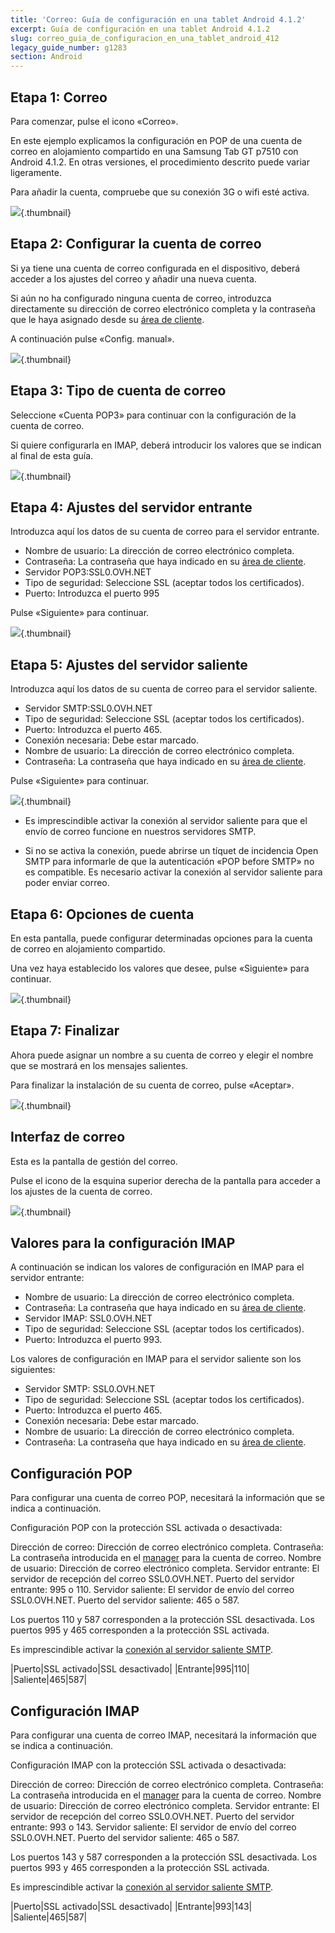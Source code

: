 ```yaml
---
title: 'Correo: Guía de configuración en una tablet Android 4.1.2'
excerpt: Guía de configuración en una tablet Android 4.1.2
slug: correo_guia_de_configuracion_en_una_tablet_android_412
legacy_guide_number: g1283
section: Android
---
```



## Etapa 1: Correo
Para comenzar, pulse el icono «Correo».

En este ejemplo explicamos la configuración en POP de una cuenta de correo en alojamiento compartido en una Samsung Tab GT p7510 con Android 4.1.2. En otras versiones, el procedimiento descrito puede variar ligeramente.

Para añadir la cuenta, compruebe que su conexión 3G o wifi esté activa.

![](images/img_1161.jpg){.thumbnail}


## Etapa 2: Configurar la cuenta de correo
Si ya tiene una cuenta de correo configurada en el dispositivo, deberá acceder a los ajustes del correo y añadir una nueva cuenta.

Si aún no ha configurado ninguna cuenta de correo, introduzca directamente su dirección de correo electrónico completa y la contraseña que le haya asignado desde su [área de cliente](https://www.ovh.es/managerv3/).

A continuación pulse «Config. manual».

![](images/img_1162.jpg){.thumbnail}


## Etapa 3: Tipo de cuenta de correo
Seleccione «Cuenta POP3» para continuar con la configuración de la cuenta de correo.

Si quiere configurarla en IMAP, deberá introducir los valores que se indican al final de esta guía.

![](images/img_1163.jpg){.thumbnail}


## Etapa 4: Ajustes del servidor entrante
Introduzca aquí los datos de su cuenta de correo para el servidor entrante. 


- Nombre de usuario: La dirección de correo electrónico completa.
- Contraseña: La contraseña que haya indicado en su [área de cliente](https://www.ovh.es/managerv3/).
- Servidor POP3:SSL0.OVH.NET
- Tipo de seguridad: Seleccione SSL (aceptar todos los certificados).
- Puerto: Introduzca el puerto 995


Pulse «Siguiente» para continuar.

![](images/img_1164.jpg){.thumbnail}


## Etapa 5: Ajustes del servidor saliente
Introduzca aquí los datos de su cuenta de correo para el servidor saliente. 


- Servidor SMTP:SSL0.OVH.NET
- Tipo de seguridad: Seleccione SSL (aceptar todos los certificados).
- Puerto: Introduzca el puerto 465.
- Conexión necesaria: Debe estar marcado.
- Nombre de usuario: La dirección de correo electrónico completa.
- Contraseña: La contraseña que haya indicado en su [área de cliente](https://www.ovh.es/managerv3/).


Pulse «Siguiente» para continuar.

![](images/img_1165.jpg){.thumbnail}

- Es imprescindible activar la conexión al servidor saliente para que el envío de correo funcione en nuestros servidores SMTP.

- Si no se activa la conexión, puede abrirse un tíquet de incidencia Open SMTP para informarle de que la autenticación «POP before SMTP» no es compatible. Es necesario activar la conexión al servidor saliente para poder enviar correo.




## Etapa 6: Opciones de cuenta
En esta pantalla, puede configurar determinadas opciones para la cuenta de correo en alojamiento compartido. 

Una vez haya establecido los valores que desee, pulse «Siguiente» para continuar.

![](images/img_1166.jpg){.thumbnail}


## Etapa 7: Finalizar
Ahora puede asignar un nombre a su cuenta de correo y elegir el nombre que se mostrará en los mensajes salientes.

Para finalizar la instalación de su cuenta de correo, pulse «Aceptar».

![](images/img_1167.jpg){.thumbnail}


## Interfaz de correo
Esta es la pantalla de gestión del correo.

Pulse el icono de la esquina superior derecha de la pantalla para acceder a los ajustes de la cuenta de correo.

![](images/img_1168.jpg){.thumbnail}


## Valores para la configuración IMAP
A continuación se indican los valores de configuración en IMAP para el servidor entrante:


- Nombre de usuario: La dirección de correo electrónico completa.
- Contraseña: La contraseña que haya indicado en su [área de cliente](https://www.ovh.es/managerv3/).
- Servidor IMAP: SSL0.OVH.NET
- Tipo de seguridad: Seleccione SSL (aceptar todos los certificados).
- Puerto: Introduzca el puerto 993.


Los valores de configuración en IMAP para el servidor saliente son los siguientes:


- Servidor SMTP: SSL0.OVH.NET
- Tipo de seguridad: Seleccione SSL (aceptar todos los certificados).
- Puerto: Introduzca el puerto 465.
- Conexión necesaria: Debe estar marcado.
- Nombre de usuario: La dirección de correo electrónico completa.
- Contraseña: La contraseña que haya indicado en su [área de cliente](https://www.ovh.es/managerv3/).




## Configuración POP
Para configurar una cuenta de correo POP, necesitará la información que se indica a continuación.

Configuración POP con la protección SSL activada o desactivada:

Dirección de correo: Dirección de correo electrónico completa.
Contraseña: La contraseña introducida en el [manager](https://www.ovh.es/managerv3/) para la cuenta de correo.
Nombre de usuario: Dirección de correo electrónico completa.
Servidor entrante: El servidor de recepción del correo SSL0.OVH.NET.
Puerto del servidor entrante: 995 o 110.
Servidor saliente: El servidor de envío del correo SSL0.OVH.NET.
Puerto del servidor saliente: 465 o 587.

Los puertos 110 y 587 corresponden a la protección SSL desactivada.
Los puertos 995 y 465 corresponden a la protección SSL activada.

Es imprescindible activar la [conexión al servidor saliente SMTP](#configuracion_en_protocolo_pop_etapa_5_ajustes_del_servidor_saliente).

|Puerto|SSL activado|SSL desactivado|
|Entrante|995|110|
|Saliente|465|587|




## Configuración IMAP
Para configurar una cuenta de correo IMAP, necesitará la información que se indica a continuación.

Configuración IMAP con la protección SSL activada o desactivada:

Dirección de correo: Dirección de correo electrónico completa.
Contraseña: La contraseña introducida en el [manager](https://www.ovh.es/managerv3/) para la cuenta de correo.
Nombre de usuario: Dirección de correo electrónico completa.
Servidor entrante: El servidor de recepción del correo SSL0.OVH.NET.
Puerto del servidor entrante: 993 o 143.
Servidor saliente: El servidor de envío del correo SSL0.OVH.NET.
Puerto del servidor saliente: 465 o 587.

Los puertos 143 y 587 corresponden a la protección SSL desactivada.
Los puertos 993 y 465 corresponden a la protección SSL activada.

Es imprescindible activar la [conexión al servidor saliente SMTP](#configuracion_en_protocolo_imap_valores_para_la_configuracion_imap).

|Puerto|SSL activado|SSL desactivado|
|Entrante|993|143|
|Saliente|465|587|



